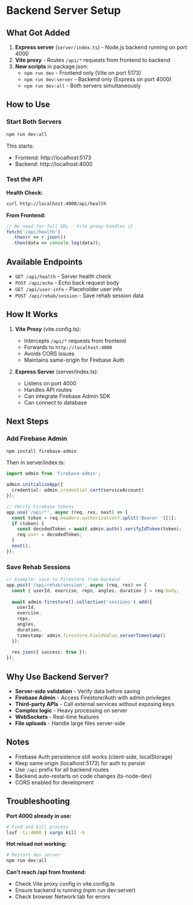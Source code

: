 # Backend Server Setup

## What Got Added

1. **Express server** (`server/index.ts`) - Node.js backend running on port 4000
2. **Vite proxy** - Routes `/api/*` requests from frontend to backend
3. **New scripts** in package.json:
   - `npm run dev` - Frontend only (Vite on port 5173)
   - `npm run dev:server` - Backend only (Express on port 4000)
   - `npm run dev:all` - Both servers simultaneously

## How to Use

### Start Both Servers
```bash
npm run dev:all
```

This starts:
- Frontend: http://localhost:5173
- Backend: http://localhost:4000

### Test the API

**Health Check:**
```bash
curl http://localhost:4000/api/health
```

**From Frontend:**
```typescript
// No need for full URL - Vite proxy handles it
fetch('/api/health')
  .then(r => r.json())
  .then(data => console.log(data));
```

## Available Endpoints

- `GET /api/health` - Server health check
- `POST /api/echo` - Echo back request body
- `GET /api/user-info` - Placeholder user info
- `POST /api/rehab/session` - Save rehab session data

## How It Works

1. **Vite Proxy** (vite.config.ts):
   - Intercepts `/api/*` requests from frontend
   - Forwards to `http://localhost:4000`
   - Avoids CORS issues
   - Maintains same-origin for Firebase Auth

2. **Express Server** (server/index.ts):
   - Listens on port 4000
   - Handles API routes
   - Can integrate Firebase Admin SDK
   - Can connect to database

## Next Steps

### Add Firebase Admin
```bash
npm install firebase-admin
```

Then in server/index.ts:
```typescript
import admin from 'firebase-admin';

admin.initializeApp({
  credential: admin.credential.cert(serviceAccount)
});

// Verify Firebase tokens
app.use('/api/*', async (req, res, next) => {
  const token = req.headers.authorization?.split('Bearer ')[1];
  if (token) {
    const decodedToken = await admin.auth().verifyIdToken(token);
    req.user = decodedToken;
  }
  next();
});
```

### Save Rehab Sessions
```typescript
// Example: save to Firestore from backend
app.post('/api/rehab/session', async (req, res) => {
  const { userId, exercise, reps, angles, duration } = req.body;
  
  await admin.firestore().collection('sessions').add({
    userId,
    exercise,
    reps,
    angles,
    duration,
    timestamp: admin.firestore.FieldValue.serverTimestamp()
  });
  
  res.json({ success: true });
});
```

## Why Use Backend Server?

- **Server-side validation** - Verify data before saving
- **Firebase Admin** - Access Firestore/Auth with admin privileges
- **Third-party APIs** - Call external services without exposing keys
- **Complex logic** - Heavy processing on server
- **WebSockets** - Real-time features
- **File uploads** - Handle large files server-side

## Notes

- Firebase Auth persistence still works (client-side, localStorage)
- Keep same origin (localhost:5173) for auth to persist
- Use `/api` prefix for all backend routes
- Backend auto-restarts on code changes (ts-node-dev)
- CORS enabled for development

## Troubleshooting

**Port 4000 already in use:**
```bash
# Find and kill process
lsof -ti:4000 | xargs kill -9
```

**Hot reload not working:**
```bash
# Restart dev server
npm run dev:all
```

**Can't reach /api from frontend:**
- Check Vite proxy config in vite.config.ts
- Ensure backend is running (npm run dev:server)
- Check browser Network tab for errors
